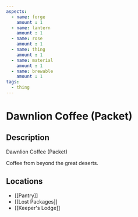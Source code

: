 ```yaml
---
aspects: 
  - name: forge
    amount : 1
  - name: lantern
    amount : 1
  - name: rose
    amount : 1
  - name: thing
    amount : 1
  - name: material
    amount : 1
  - name: brewable
    amount : 1
tags:
  - thing
---
```


# Dawnlion Coffee (Packet)

## Description
Dawnlion Coffee (Packet)

Coffee from beyond the great deserts.
## Locations
- [[Pantry]]
- [[Lost Packages]]
- [[Keeper's Lodge]]